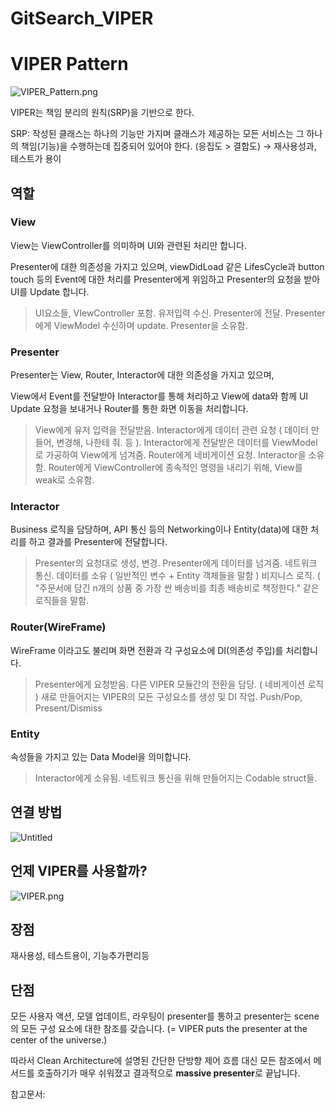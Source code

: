 # GitSearch_VIPER

# VIPER Pattern

![VIPER_Pattern.png](https://s3-us-west-2.amazonaws.com/secure.notion-static.com/e8d3aeb7-86ea-4b2e-b49e-411994ee898e/VIPER_Pattern.png)

VIPER는 책임 분리의 원칙(SRP)을 기반으로 한다. 

SRP: 작성된 클래스는 하나의 기능만 가지며 클래스가 제공하는 모든 서비스는 그 하나의 책임(기능)을 수행하는데 집중되어 있어야 한다. (응집도 > 결합도) → 재사용성과, 테스트가 용이

## 역할

### View

View는 ViewController를 의미하며 UI와 관련된 처리만 합니다.

Presenter에 대한 의존성을 가지고 있으며, viewDidLoad 같은 LifesCycle과 button touch 등의 Event에 대한 처리를 Presenter에게 위임하고 Presenter의 요청을 받아 UI를 Update 합니다.

> UI요소들, VIewController 포함.
유저입력 수신.
Presenter에 전달.
Presenter에게 ViewModel 수신하며 update.
Presenter을 소유함.
> 

### Presenter

Presenter는 View, Router, Interactor에 대한 의존성을 가지고 있으며,

View에서 Event를 전달받아 Interactor를 통해 처리하고 View에 data와 함께 UI Update 요청을 보내거나 Router를 통한 화면 이동을 처리합니다.

> View에게 유저 입력을 전달받음.
Interactor에게 데이터 관련 요청 ( 데이터 만들어, 변경해, 나한테 줘. 등 ).
Interactor에게 전달받은 데이터를 ViewModel로 가공하여 View에게 넘겨줌.
Router에게 네비게이션 요청.
Interactor을 소유함.
Router에게 ViewController에 종속적인 명령을 내리기 위해, View를 weak로 소유함.
> 

### Interactor

Business 로직을 담당하며, API 통신 등의 Networking이나 Entity(data)에 대한 처리를 하고 결과를 Presenter에 전달합니다.

> Presenter의 요청대로 생성, 변경.
Presenter에게 데이터를 넘겨줌.
네트워크 통신.
데이터를 소유 ( 일반적인 변수 + Entity 객체들을 말함 )
비지니스 로직. ( "주문서에 담긴 n개의 상품 중 가장 싼 배송비를 최종 배송비로 책정한다." 같은 로직들을 말함.
> 

### Router(WireFrame)

WireFrame 이라고도 불리며 화면 전환과 각 구성요소에 DI(의존성 주입)를 처리합니다.

> Presenter에게 요청받음.
다른 VIPER 모듈간의 전환을 담당. ( 네비게이션 로직 )
새로 만들어지는 VIPER의 모든 구성요소를 생성 및 DI 작업.
Push/Pop, Present/Dismiss
> 

### Entity

속성들을 가지고 있는 Data Model을 의미합니다.

> Interactor에게 소유됨.
네트워크 통신을 위해 만들어지는 Codable struct들.
> 

## 연결 방법

![Untitled](https://s3-us-west-2.amazonaws.com/secure.notion-static.com/d1563f30-9640-46c6-8c20-5d949c5db5b9/Untitled.png)

## 언제 VIPER를 사용할까?

![VIPER.png](https://s3-us-west-2.amazonaws.com/secure.notion-static.com/25efccb3-55bf-420f-951a-a6d3f2fc3fd9/VIPER.png)

## 장점

재사용성, 테스트용이, 기능추가편리등

## 단점

모든 사용자 액션, 모델 업데이트, 라우팅이 presenter를 통하고 presenter는 scene의  모든 구성 요소에 대한 참조를 갖습니다. (= VIPER puts the presenter at the center of the universe.)

따라서 Clean Architecture에 설명된 간단한 단방향 제어 흐름 대신 모든 참조에서 메서드를 호출하기가 매우 쉬워졌고 결과적으로 **massive presenter**로 끝납니다.

참고문서:
